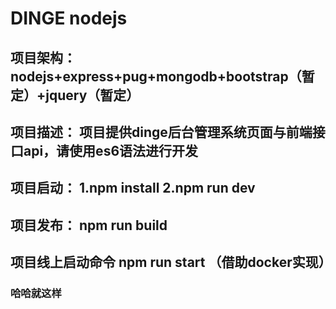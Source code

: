 # DINGE nodejs
## 项目架构： nodejs+express+pug+mongodb+bootstrap（暂定）+jquery（暂定）
## 项目描述： 项目提供dinge后台管理系统页面与前端接口api，请使用es6语法进行开发
## 项目启动： 1.npm install   2.npm run dev 
## 项目发布： npm run build
## 项目线上启动命令  npm run start （借助docker实现）
### 哈哈就这样
       

